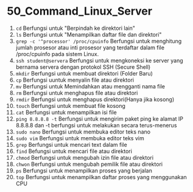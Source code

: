 # 50_Command_Linux_Server

1. `cd`
   Berfungsi untuk "Berpindah ke direktori lain"
2. `ls`
   Berfungsi untuk "Menampilkan daftar file dan direktori"
3. `grep -c '^processor' /proc/cpuinfo`
   Berfungsi untuk menghitung jumlah prosesor atau inti prosesor yang terdaftar dalam file             /proc/cpuinfo pada sistem Linux.
4. `ssh student@servera`
   Berfungsi untuk mengkoneksi ke server yang bernama servera dengan protokol SSH (Secure Shell)
5. `mkdir`
   Berfungsi untuk membuat direktori (Folder Baru)
6. `cp`
   Berfungsi uuntuk menyalin file atau  direktori
7. `mv`
   Berfungsi untuk Memindahkan atau mengganti nama file
8. `rm`
   Berfungsi untuk menghapus file atau direktori
9. `rmdir`
    Berfungsi untuk menghapus direktori(Hanya jika kosong)
10. `touch`
   Berfungsi untuk membuat file kosong
11. `cat`
    Berfungsi untuk menampilkan isi file
12. `ping 8.8.8.8 -t`
    Berfungsi untuk mengirim paket ping ke alamat IP 8.8.8.8 dan -t berfungsi untuk melakukan       secara terus-menerus
13. `sudo nano`
    Berfungsi untuk membuka editor teks nano
14. `sudo vim`
    Berfungsi untuk membuka editor teks vim
15. `grep`
    Berfungsi untuk mencari text dalam file
16. `find`
    Befungsi untuk mencari file atau direktori
17. `chmod`
    Berfungsi untuk mengubah izin file atau direktori
18. `chwon`
    Berfungsi untuk mengubah pemilik file atau direktori
19. `ps`
    Berfungsi untuk menampilkan proses yang berjalan
20. `top`
    Berfungsi untuk menampilkan daftar proses yang menggunakan CPU   
